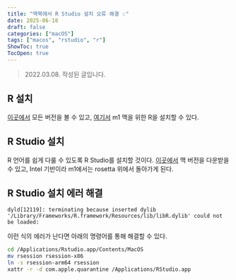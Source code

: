 ```yaml
---
title: "맥북에서 R Studio 설치 오류 해결 💡"
date: 2025-06-18
draft: false
categories: ["macOS"]
tags: ["macos", "rstudio", "r"]
ShowToc: true
TocOpen: true
---
```


> 2022.03.08. 작성된 글입니다.

## R 설치
[이곳에서](https://cran.r-project.org/bin/macosx/) 모든 버전을 볼 수 있고, [여기서](https://cran.r-project.org/bin/macosx/big-sur-arm64/) m1 맥을 위한 R을 설치할 수 있다.

## R Studio 설치
R 언어를 쉽게 다룰 수 있도록 R Studio를 설치할 것이다.
[이곳에서](https://www.rstudio.com/products/rstudio/download/#download) 맥 버전을 다운받을 수 있고, Intel 기반이라 m1에서는 rosetta 위에서 돌아가게 된다.

## R Studio 설치 에러 해결
`dyld[12119]: terminating because inserted dylib '/Library/Frameworks/R.framework/Resources/lib/libR.dylib' could not be loaded:`

이런 식의 에러가 난다면 아래의 명령어를 통해 해결할 수 있다.
```sh
cd /Applications/Rstudio.app/Contents/MacOS
mv rsession rsession-x86
ln -s rsession-arm64 rsession
xattr -r -d com.apple.quarantine /Applications/RStudio.app
```
